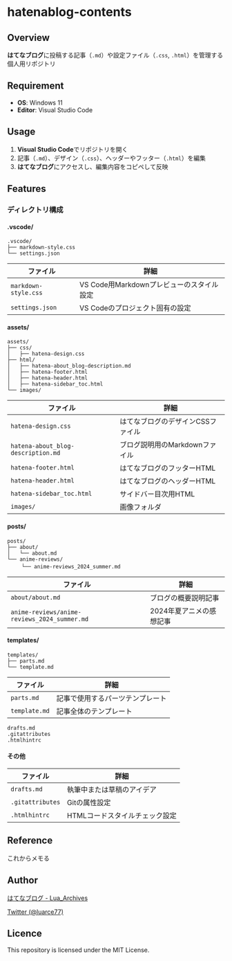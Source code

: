 # hatenablog-contents

## Overview
**はてなブログ**に投稿する記事（`.md`）や設定ファイル（`.css`, `.html`）を管理する個人用リポジトリ

## Requirement
- **OS**: Windows 11  
- **Editor**: Visual Studio Code  

## Usage
1. **Visual Studio Code**でリポジトリを開く  
2. 記事（`.md`）、デザイン（`.css`）、ヘッダーやフッター（`.html`）を編集  
3. **はてなブログ**にアクセスし、編集内容をコピペして反映


## Features
### ディレクトリ構成

#### .vscode/
```plaintext
.vscode/
├── markdown-style.css
└── settings.json
```

| ファイル             | 詳細                                   |
|------------------------|----------------------------------------|
| `markdown-style.css`   | VS Code用Markdownプレビューのスタイル設定 |
| `settings.json`        | VS Codeのプロジェクト固有の設定       |

#### assets/
```plaintext
assets/
├── css/
│   ├── hatena-design.css
├── html/
│   ├── hatena-about_blog-description.md
│   ├── hatena-footer.html
│   ├── hatena-header.html
│   ├── hatena-sidebar_toc.html
└── images/
```

| ファイル             | 詳細                                   |
|------------------------|----------------------------------------|
| `hatena-design.css`    | はてなブログのデザインCSSファイル     |
| `hatena-about_blog-description.md` | ブログ説明用のMarkdownファイル         |
| `hatena-footer.html`             | はてなブログのフッターHTML             |
| `hatena-header.html`             | はてなブログのヘッダーHTML             |
| `hatena-sidebar_toc.html`        | サイドバー目次用HTML                  |
| `images/`    | 画像フォルダ |

#### posts/
```plaintext
posts/
├── about/
│   └── about.md
└── anime-reviews/
　   └── anime-reviews_2024_summer.md
```

| ファイル                     | 詳細                                    |
|--------------------------------|-----------------------------------------|
| `about/about.md`               | ブログの概要説明記事                   |
| `anime-reviews/anime-reviews_2024_summer.md` | 2024年夏アニメの感想記事           |

#### templates/
```plaintext
templates/
├── parts.md
└── template.md
```

| ファイル         | 詳細                                  |
|--------------------|---------------------------------------|
| `parts.md`         | 記事で使用するパーツテンプレート      |
| `template.md`      | 記事全体のテンプレート               |


```plaintext
drafts.md
.gitattributes
.htmlhintrc
```

#### その他
| ファイル         | 詳細                                  |
|--------------------|---------------------------------------|
| `drafts.md`        | 執筆中または草稿のアイデア           |
| `.gitattributes`   | Gitの属性設定                        |
| `.htmlhintrc`      | HTMLコードスタイルチェック設定        |

## Reference
これからメモる

## Author

[はてなブログ - Lua_Archives](https://luarce.hatenablog.com/archive)

[Twitter (@luarce77)](https://twitter.com/luarce77)

## Licence
This repository is licensed under the MIT License.


